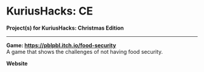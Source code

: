 # KuriusHacks: CE
**Project(s) for KuriusHacks: Christmas Edition**

---

**Game: https://pblpbl.itch.io/food-security** </br>
A game that shows the challenges of not having food security.

**Website**
